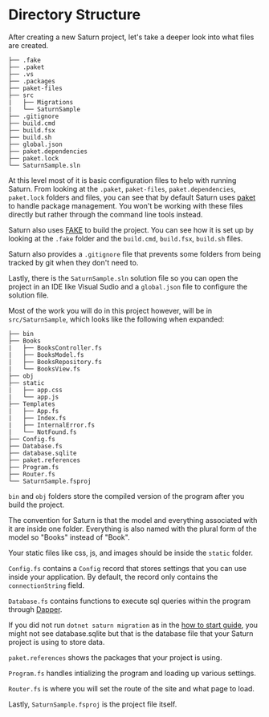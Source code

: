 # Directory Structure

After creating a new Saturn project, let's take a deeper look into what files are created.

    ├── .fake
    ├── .paket
    ├── .vs
    ├── .packages
    ├── paket-files
    ├── src
    |   ├── Migrations
    |   └── SaturnSample
    ├── .gitignore
    ├── build.cmd
    ├── build.fsx
    ├── build.sh
    ├── global.json
    ├── paket.dependencies
    ├── paket.lock
    └── SaturnSample.sln

At this level most of it is basic configuration files to help with running Saturn. From looking at the `.paket`, `paket-files`, `paket.dependencies`, `paket.lock` folders and files, you can see that by default Saturn uses [paket](https://fsprojects.github.io/Paket/) to handle package management. You won't be working with these files directly but rather through the command line tools instead.

Saturn also uses [FAKE](https://fake.build/) to build the project. You can see how it is set up by looking at the `.fake` folder and the `build.cmd`, `build.fsx`, `build.sh` files.

Saturn also provides a `.gitignore` file that prevents some folders from being tracked by git when they don't need to.

Lastly, there is the `SaturnSample.sln` solution file so you can open the project in an IDE like Visual Sudio and a `global.json` file to  configure the solution file.

Most of the work you will do in this project however, will be in `src/SaturnSample`, which looks like the following when expanded:

    ├── bin
    ├── Books
    |   ├── BooksController.fs
    |   ├── BooksModel.fs
    |   ├── BooksRepository.fs
    |   └── BooksView.fs
    ├── obj
    ├── static
    |   ├── app.css
    |   └── app.js
    ├── Templates
    |   ├── App.fs
    |   ├── Index.fs
    |   ├── InternalError.fs
    |   └── NotFound.fs
    ├── Config.fs
    ├── Database.fs
    ├── database.sqlite
    ├── paket.references
    ├── Program.fs
    ├── Router.fs
    └── SaturnSample.fsproj

`bin` and `obj` folders store the compiled version of the program after you build the project.

The convention for Saturn is that the model and everything associated with it are inside one folder. Everything is also named with the plural form of the model so "Books" instead of "Book".

Your static files like css, js, and images should be inside the `static` folder.

`Config.fs` contains a `Config` record that stores settings that you can use inside your application. By default, the record only contains the `connectionString` field.

`Database.fs` contains functions to execute sql queries within the program through [Dapper](https://stackexchange.github.io/Dapper/).

If you did not run `dotnet saturn migration` as in the [how to start guide](how-to-start.md), you might not see database.sqlite but that is the database file that your Saturn project is using to store data.

`paket.references` shows the packages that your project is using.

`Program.fs` handles intializing the program and loading up various settings.

`Router.fs` is where you will set the route of the site and what page to load.

Lastly, `SaturnSample.fsproj` is the project file itself.